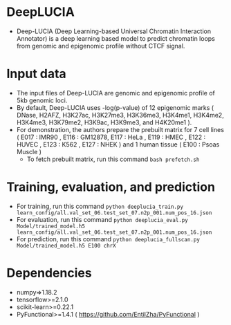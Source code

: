 # DeepLUCIA
- Deep-LUCIA (Deep Learning-based Universal Chromatin Interaction Annotator) is a deep learning based model to predict chromatin loops from genomic and epigenomic profile without CTCF signal.

# Input data
- The input files of Deep-LUCIA are genomic and epigenomic profile of 5kb genomic loci.
- By default, Deep-LUCIA uses -log(p-value) of 12 epigenomic marks ( DNase, H2AFZ, H3K27ac, H3K27me3, H3K36me3, H3K4me1, H3K4me2, H3K4me3, H3K79me2, H3K9ac, H3K9me3, and H4K20me1 ). 
- For demonstration, the authors prepare the prebuilt matrix for 7 cell lines ( E017 : IMR90 , E116 : GM12878, E117 : HeLa , E119 : HMEC , E122 : HUVEC , E123 : K562 , E127 : NHEK ) and 1 human tissue ( E100 : Psoas Muscle )
    - To fetch prebuilt matrix, run this command 
``` bash prefetch.sh ```


# Training, evaluation, and prediction
- For training, run this command 
``` python deeplucia_train.py learn_config/all.val_set_06.test_set_07.n2p_001.num_pos_16.json ```
- For evaluation, run this command
``` python deeplucia_eval.py Model/trained_model.h5 learn_config/all.val_set_06.test_set_07.n2p_001.num_pos_16.json ```
- For prediction, run this command 
``` python deeplucia_fullscan.py Model/trained_model.h5 E100 chrX  ```


# Dependencies
- numpy=>1.18.2
- tensorflow>=2.1.0
- scikit-learn>=0.22.1
- PyFunctional>=1.4.1 ( https://github.com/EntilZha/PyFunctional )



